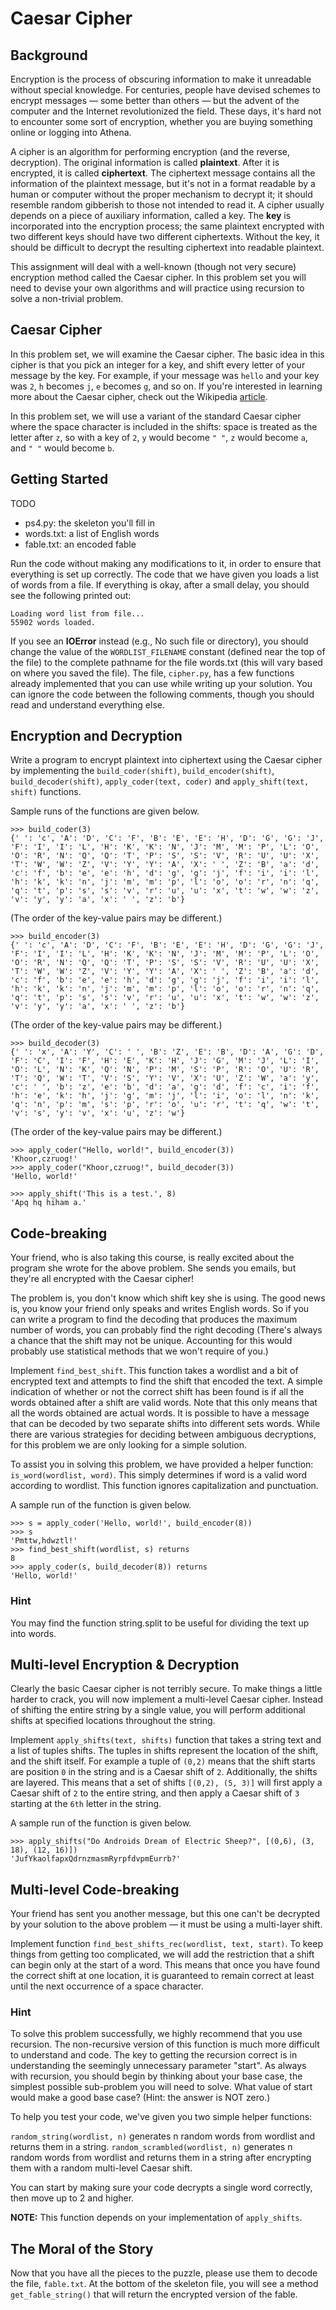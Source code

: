 # Caesar Cipher

## Background

Encryption is the process of obscuring information to make it unreadable without special knowledge. For centuries, people have devised schemes to encrypt messages — some better than others — but the advent of the computer and the Internet revolutionized the field. These days, it's hard not to encounter some sort of encryption, whether you are buying something online or logging into Athena.  

A cipher is an algorithm for performing encryption (and the reverse, decryption). The original information is called __plaintext__. After it is encrypted, it is called __ciphertext__. The ciphertext message contains all the information of the plaintext message, but it's not in a format readable by a human or computer without the proper mechanism to decrypt it; it should resemble random gibberish to those not intended to read it.
A cipher usually depends on a piece of auxiliary information, called a key. The __key__ is incorporated into the encryption process; the same plaintext encrypted with two different keys should have two different ciphertexts. Without the key, it should be difficult to decrypt the resulting ciphertext into readable plaintext.  

This assignment will deal with a well-known (though not very secure) encryption method called the Caesar cipher. In this problem set you will need to devise your own algorithms and will practice using recursion to solve a non-trivial problem.

## Caesar Cipher

In this problem set, we will examine the Caesar cipher. The basic idea in this cipher is that you pick an integer for a key, and shift every letter of your message by the key. For example, if your message was `hello` and your key was `2`, `h` becomes `j`, `e` becomes `g`, and so on. If you're interested in learning more about the Caesar cipher, check out the Wikipedia [article](https://en.wikipedia.org/wiki/Caesar_cipher).

In this problem set, we will use a variant of the standard Caesar cipher where the space character is included in the shifts: space is treated as the letter after `z`, so with a key of `2`, `y` would become `" "`, `z` would become `a`, and `" "` would become `b`.

## Getting Started

TODO

* ps4.py: the skeleton you'll fill in
* words.txt: a list of English words
* fable.txt: an encoded fable

Run the code without making any modifications to it, in order to ensure that everything is set up correctly. The code that we have given you loads a list of words from a file. If everything is okay, after a small delay, you should see the following printed out:

```
Loading word list from file...
55902 words loaded.
```

If you see an __IOError__ instead (e.g., No such file or directory), you should change the value of the `WORDLIST_FILENAME` constant (defined near the top of the file) to the complete pathname for the file words.txt (this will vary based on where you saved the file).
The file, `cipher.py`, has a few functions already implemented that you can use while writing up your solution. You can ignore the code between the following comments, though you should read and understand everything else.


## Encryption and Decryption

Write a program to encrypt plaintext into ciphertext using the Caesar cipher by implementing the `build_coder(shift)`, `build_encoder(shift)`, `build_decoder(shift)`, `apply_coder(text, coder)` and  `apply_shift(text, shift)` functions.

Sample runs of the functions are given below.

```
>>> build_coder(3)
{' ': 'c', 'A': 'D', 'C': 'F', 'B': 'E', 'E': 'H', 'D': 'G', 'G': 'J',
'F': 'I', 'I': 'L', 'H': 'K', 'K': 'N', 'J': 'M', 'M': 'P', 'L': 'O',
'O': 'R', 'N': 'Q', 'Q': 'T', 'P': 'S', 'S': 'V', 'R': 'U', 'U': 'X',
'T': 'W', 'W': 'Z', 'V': 'Y', 'Y': 'A', 'X': ' ', 'Z': 'B', 'a': 'd',
'c': 'f', 'b': 'e', 'e': 'h', 'd': 'g', 'g': 'j', 'f': 'i', 'i': 'l',
'h': 'k', 'k': 'n', 'j': 'm', 'm': 'p', 'l': 'o', 'o': 'r', 'n': 'q',
'q': 't', 'p': 's', 's': 'v', 'r': 'u', 'u': 'x', 't': 'w', 'w': 'z',
'v': 'y', 'y': 'a', 'x': ' ', 'z': 'b'}
```
(The order of the key-value pairs may be different.)

```
>>> build_encoder(3)
{' ': 'c', 'A': 'D', 'C': 'F', 'B': 'E', 'E': 'H', 'D': 'G', 'G': 'J',
'F': 'I', 'I': 'L', 'H': 'K', 'K': 'N', 'J': 'M', 'M': 'P', 'L': 'O',
'O': 'R', 'N': 'Q', 'Q': 'T', 'P': 'S', 'S': 'V', 'R': 'U', 'U': 'X',
'T': 'W', 'W': 'Z', 'V': 'Y', 'Y': 'A', 'X': ' ', 'Z': 'B', 'a': 'd',
'c': 'f', 'b': 'e', 'e': 'h', 'd': 'g', 'g': 'j', 'f': 'i', 'i': 'l',
'h': 'k', 'k': 'n', 'j': 'm', 'm': 'p', 'l': 'o', 'o': 'r', 'n': 'q',
'q': 't', 'p': 's', 's': 'v', 'r': 'u', 'u': 'x', 't': 'w', 'w': 'z',
'v': 'y', 'y': 'a', 'x': ' ', 'z': 'b'}
```
(The order of the key-value pairs may be different.)

```
>>> build_decoder(3)
{' ': 'x', 'A': 'Y', 'C': ' ', 'B': 'Z', 'E': 'B', 'D': 'A', 'G': 'D',
'F': 'C', 'I': 'F', 'H': 'E', 'K': 'H', 'J': 'G', 'M': 'J', 'L': 'I',
'O': 'L', 'N': 'K', 'Q': 'N', 'P': 'M', 'S': 'P', 'R': 'O', 'U': 'R',
'T': 'Q', 'W': 'T', 'V': 'S', 'Y': 'V', 'X': 'U', 'Z': 'W', 'a': 'y',
'c': ' ', 'b': 'z', 'e': 'b', 'd': 'a', 'g': 'd', 'f': 'c', 'i': 'f',
'h': 'e', 'k': 'h', 'j': 'g', 'm': 'j', 'l': 'i', 'o': 'l', 'n': 'k',
'q': 'n', 'p': 'm', 's': 'p', 'r': 'o', 'u': 'r', 't': 'q', 'w': 't',
'v': 's', 'y': 'v', 'x': 'u', 'z': 'w'}
```
(The order of the key-value pairs may be different.)

```
>>> apply_coder("Hello, world!", build_encoder(3))
'Khoor,czruog!'
>>> apply_coder("Khoor,czruog!", build_decoder(3))
'Hello, world!'
```

```
>>> apply_shift('This is a test.', 8)
'Apq hq hiham a.'
```


## Code-breaking

Your friend, who is also taking this course, is really excited about the program she wrote for the above problem. She sends you emails, but they're all encrypted with the Caesar cipher!

The problem is, you don't know which shift key she is using. The good news is, you know your friend only speaks and writes English words. So if you can write a program to find the decoding that produces the maximum number of words, you can probably find the right decoding (There's always a chance that the shift may not be unique. Accounting for this would probably use statistical methods that we won't require of you.)

Implement `find_best_shift`. This function takes a wordlist and a bit of encrypted text and attempts to find the shift that encoded the text. A simple indication of whether or not the correct shift has been found is if all the words obtained after a shift are valid words. Note that this only means that all the words obtained are actual words. It is possible to have a message that can be decoded by two separate shifts into different sets words. While there are various strategies for deciding between ambiguous decryptions, for this problem we are only looking for a simple solution.

To assist you in solving this problem, we have provided a helper function: `is_word(wordlist, word)`. This simply determines if word is a valid word according to wordlist. This function ignores capitalization and punctuation.

A sample run of the function is given below.

```
>>> s = apply_coder('Hello, world!', build_encoder(8))
>>> s
'Pmttw,hdwztl!'
>>> find_best_shift(wordlist, s) returns
8
>>> apply_coder(s, build_decoder(8)) returns
'Hello, world!'
```

### Hint
 You may find the function string.split to be useful for dividing the text up into words.

##  Multi-level Encryption & Decryption

Clearly the basic Caesar cipher is not terribly secure. To make things a little harder to crack, you will now implement a multi-level Caesar cipher. Instead of shifting the entire string by a single value, you will perform additional shifts at specified locations throughout the string. 

Implement `apply_shifts(text, shifts)` function that takes a string text and a list of tuples shifts. The tuples in shifts represent the location of the shift, and the shift itself. For example a tuple of `(0,2)` means that the shift starts are position `0` in the string and is a Caesar shift of `2`. Additionally, the shifts are layered. This means that a set of shifts `[(0,2), (5, 3)]` will first apply a Caesar shift of `2` to the entire string, and then apply a Caesar shift of `3` starting at the `6th` letter in the string.

A sample run of the function is given below.

```
>>> apply_shifts("Do Androids Dream of Electric Sheep?", [(0,6), (3, 18), (12, 16)])
'JufYkaolfapxQdrnzmasmRyrpfdvpmEurrb?'
```

##  Multi-level Code-breaking

Your friend has sent you another message, but this one can't be decrypted by your solution to the above problem — it must be using a multi-layer shift.

Implement function `find_best_shifts_rec(wordlist, text, start)`. To keep things from getting too complicated, we will add the restriction that a shift can begin only at the start of a word. This means that once you have found the correct shift at one location, it is guaranteed to remain correct at least until the next occurrence of a space character.

### Hint

To solve this problem successfully, we highly recommend that you use recursion. The non-recursive version of this function is much more difficult to understand and code. The key to getting the recursion correct is in understanding the seemingly unnecessary parameter "start". As always with recursion, you should begin by thinking about your base case, the simplest possible sub-problem you will need to solve. What value of start would make a good base case? (Hint: the answer is NOT zero.)

To help you test your code, we've given you two simple helper functions: 

`random_string(wordlist, n)` generates n random words from wordlist and returns them in a string.
`random_scrambled(wordlist, n)` generates n random words from wordlist and returns them in a string after encrypting them with a random multi-level Caesar shift. 

You can start by making sure your code decrypts a single word correctly, then move up to 2 and higher.  

__NOTE:__ This function depends on your implementation of `apply_shifts`.

## The Moral of the Story

Now that you have all the pieces to the puzzle, please use them to decode the file, `fable.txt`. At the bottom of the skeleton file, you will see a method `get_fable_string()` that will return the encrypted version of the fable.

